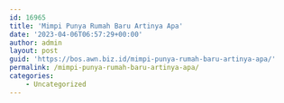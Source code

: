 ```yaml
---
id: 16965
title: 'Mimpi Punya Rumah Baru Artinya Apa'
date: '2023-04-06T06:57:29+00:00'
author: admin
layout: post
guid: 'https://bos.awn.biz.id/mimpi-punya-rumah-baru-artinya-apa/'
permalink: /mimpi-punya-rumah-baru-artinya-apa/
categories:
    - Uncategorized
---
```


